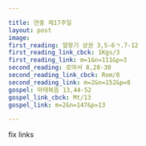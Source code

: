 ```yaml
---

title: 연중 제17주일
layout: post 
image: 
first_reading: 열왕기 상권 3,5-6ㄱ.7-12
first_reading_link_cbck: 1Kgs/3
first_reading_link: m=1&n=111&p=3
second_reading: 로마서 8,28-30
second_reading_link_cbck: Rom/8
second_reading_link: m=2&n=152&p=8
gospel: 마태복음 13,44-52
gospel_link_cbck: Mt/13
gospel_link: m=2&n=147&p=13

---
```


fix links
